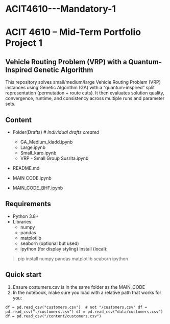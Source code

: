 # ACIT4610---Mandatory-1
# **ACIT 4610 – Mid-Term Portfolio Project 1**
## Vehicle Routing Problem (VRP) with a Quantum-Inspired Genetic Algorithm

This repository solves small/medium/large Vehicle Routing Problem (VRP) instances using Genetic Algorithm (GA) with a “quantum-inspired” split representation (permutation + route cuts). It then evaluates solution quality, convergence, runtime, and consistency across multiple runs and parameter sets.

## Content
* Folder(Drafts)    _# Individual drafts created_
    * GA_Medium_kladd.ipynb
    * Large.ipynb
    * Small_karo.ipynb
    * VRP - Small Group Susrita.ipynb

* README.md
* MAIN CODE.ipynb
* MAIN_CODE_BHF.ipynb

## Requirements
* Python 3.8+
* Libraries:
    * numpy
    * pandas
    * matplotlib
    * seaborn (optional but used)
    * ipython (for display styling)
Install (local):


> pip install numpy pandas matplotlib seaborn ipython



## Quick start
1. Ensure costumers.csv is in the same folder as the MAIN_CODE
2. In the notebook, make sure you load with a relative path that works for you:


``
df = pd.read_csv("customers.csv")  # not "/customers.csv"
df = pd.read_csv("./customers.csv")
df = pd.read_csv("data/customers.csv")
df = pd.read_csv("/content/customers.csv")
``